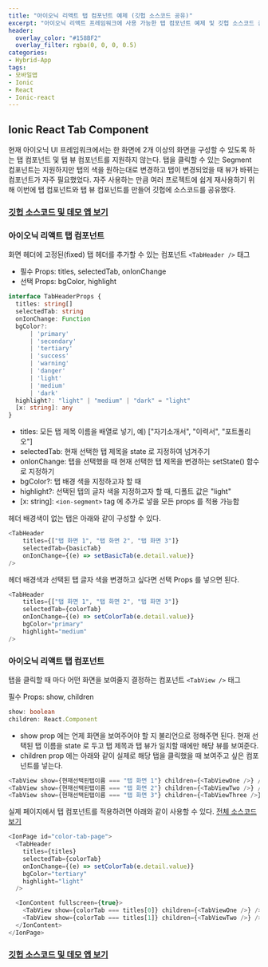```yaml
---
title: "아이오닉 리액트 탭 컴포넌트 예제 (깃헙 소스코드 공유)"
excerpt: "아이오닉 리액트 프레임워크에 사용 가능한 탭 컴포넌트 예제 및 깃헙 소스코드 공유 - Ionic React Tab Component"
header:
  overlay_color: "#158BF2"
  overlay_filter: rgba(0, 0, 0, 0.5)
categories:
- Hybrid-App
tags:
- 모바일앱
- Ionic
- React
- Ionic-react
---
```


## Ionic React Tab Component
현재 아이오닉 UI 프레임워크에서는 한 화면에 2개 이상의 화면을 구성할 수 있도록 하는 탭 컴포넌트 및 탭 뷰 컴포넌트를 지원하지 않는다. 탭을 클릭할 수 있는 Segment 컴포넌트는 지원하지만 탭의 색을 원하는대로 변경하고 탭이 변경되었을 때 뷰가 바뀌는 컴포넌트가 자주 필요했었다. 자주 사용하는 만큼 여러 프로젝트에 쉽게 재사용하기 위해 이번에 탭 컴포넌트와 탭 뷰 컴포넌트를 만들어 깃헙에 소스코드를 공유했다.

### [깃헙 소스코드 및 데모 앱 보기](https://github.com/Jade-Kim/ionic-react-tab-component)

### 아이오닉 리액트 탭 컴포넌트 <TabHeader />

화면 헤더에 고정된(fixed) 탭 헤더를 추가할 수 있는 컴포넌트 `<TabHeader />` 태그

* 필수 Props: titles, selectedTab, onIonChange
* 선택 Props: bgColor, highlight


```ts
interface TabHeaderProps {
  titles: string[]
  selectedTab: string
  onIonChange: Function 
  bgColor?:
      | 'primary'
      | 'secondary'
      | 'tertiary'
      | 'success'
      | 'warning'
      | 'danger'
      | 'light'
      | 'medium'
      | 'dark' 
  highlight?: "light" | "medium" | "dark" = "light"
  [x: string]: any 
}
```

* titles: 모든 탭 제목 이름을 배열로 넣기, 예) ["자기소개서", "이력서", "포트폴리오"]
* selectedTab: 현재 선택한 탭 제목을 state 로 지정하여 넘겨주기
* onIonChange: 탭을 선택했을 때 현재 선택한 탭 제목을 변경하는 setState() 함수로 지정하기
* bgColor?: 탭 배경 색을 지정하고자 할 때
* highlight?: 선택된 탭의 글자 색을 지정하고자 할 때, 디폴트 값은 "light"
* [x: string]: `<ion-segment>` tag 에 추가로 넣을 모든 props 를 적용 가능함



헤더 배경색이 없는 탭은 아래와 같이 구성할 수 있다.

```ts
<TabHeader
    titles={["탭 화면 1", "탭 화면 2", "탭 화면 3"]}
    selectedTab={basicTab}
    onIonChange={(e) => setBasicTab(e.detail.value)}
/>
```


헤더 배경색과 선택된 탭 글자 색을 변경하고 싶다면 선택 Props 를 넣으면 된다.

```ts
<TabHeader
    titles={["탭 화면 1", "탭 화면 2", "탭 화면 3"]}
    selectedTab={colorTab}
    onIonChange={(e) => setColorTab(e.detail.value)}
    bgColor="primary"
    highlight="medium"
/>
```


### 아이오닉 리액트 탭 컴포넌트 <TabView />

탭을 클릭할 때 마다 어떤 화면을 보여줄지 결정하는 컴포넌트 `<TabView />` 태그

필수 Props: show, children

```ts
show: boolean
children: React.Component
```

* show prop 에는 언제 화면을 보여주어야 할 지 불리언으로 정해주면 된다. 현재 선택된 탭 이름을 state 로 두고 탭 제목과 탭 뷰가 일치할 때에만 해당 뷰를 보여준다.
* children prop 에는 아래와 같이 실제로 해당 탭을 클릭했을 때 보여주고 싶은 컴포넌트를 넣는다.

```ts
<TabView show={현재선택된탭이름 === "탭 화면 1"} children={<TabViewOne />} />
<TabView show={현재선택된탭이름 === "탭 화면 2"} children={<TabViewTwo />} />
<TabView show={현재선택된탭이름 === "탭 화면 3"} children={<TabViewThree />} />
```


실제 페이지에서 탭 컴포넌트를 적용하려면 아래와 같이 사용할 수 있다. [전체 소스코드 보기](https://github.com/Jade-Kim/ionic-react-tab-component/blob/master/src/pages/ColorTab.tsx)


```ts
<IonPage id="color-tab-page">
  <TabHeader
    titles={titles}
    selectedTab={colorTab}
    onIonChange={(e) => setColorTab(e.detail.value)}
    bgColor="tertiary"
    highlight="light"
  />

  <IonContent fullscreen={true}>
    <TabView show={colorTab === titles[0]} children={<TabViewOne />} />
    <TabView show={colorTab === titles[1]} children={<TabViewTwo />} />
  </IonContent>
</IonPage>
```


### [깃헙 소스코드 및 데모 앱 보기](https://github.com/Jade-Kim/ionic-react-tab-component)